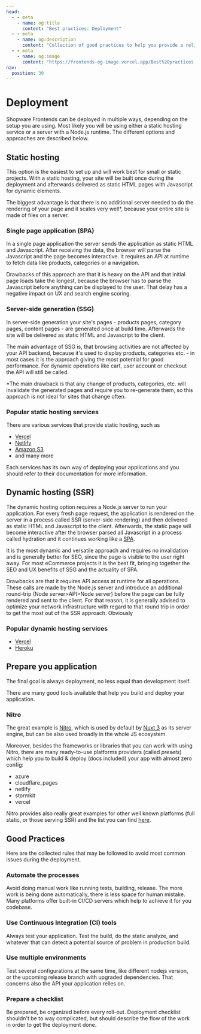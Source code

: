 ```yaml
---
head:
  - - meta
    - name: og:title
      content: "Best practices: Deployment"
  - - meta
    - name: og:description
      content: "Collection of good practices to help you provide a reliable application."
  - - meta
    - name: og:image
      content: "https://frontends-og-image.vercel.app/Best%20practices:%20**Deployment**.png?fontSize=110px"
nav:
  position: 30
---
```


# Deployment

Shopware Frontends can be deployed in multiple ways, depending on the setup you are using. Most likely you will be using either a static hosting service or a server with a Node.js runtime. The different options and approaches are described below.

## Static hosting

This option is the easiest to set up and will work best for small or static projects. With a static hosting, your site will be built once during the deployment and afterwards delivered as static HTML pages with Javascript for dynamic elements.

The biggest advantage is that there is no additional server needed to do the rendering of your page and it scales very well\*, because your entire site is made of files on a server.

### Single page application (SPA)

In a single page application the server sends the application as static HTML and Javascript. After receiving the data, the browser will parse the Javascript and the page becomes interactive. It requires an API at runtime to fetch data like products, categories or a navigation.

Drawbacks of this approach are that it is heavy on the API and that initial page loads take the longest, because the browser has to parse the Javascript before anything can be displayed to the user. That delay has a negative impact on UX and search engine scoring.

### Server-side generation (SSG)

In server-side generation your site's pages - products pages, category pages, content pages - are generated once at build time. Afterwards the site will be delivered as static HTML and Javascript to the client.

The main advantage of SSG is, that browsing activities are not affected by your API backend, because it's used to display products, categories etc. - in most cases it is the approach giving the most potential for good performance. For dynamic operations like cart, user account or checkout the API will still be called.

\*The main drawback is that any change of products, categories, etc. will invalidate the generated pages and require you to re-generate them, so this approach is not ideal for sites that change often.

### Popular static hosting services

There are various services that provide static hosting, such as

- [Vercel](https://vercel.com/)
- [Netlify](https://www.netlify.com/)
- [Amazon S3](https://aws.amazon.com/s3/)
- and many more

Each services has its own way of deploying your applications and you should refer to their documentation for more information.

## Dynamic hosting (SSR)

The dynamic hosting option requires a Node.js server to run your application. For every fresh page request, the application is rendered on the server in a process called SSR (server-side rendering) and then delivered as static HTML and Javascript to the client. Afterwards, the static page will become interactive after the browser parsed all Javascript in a process called hydration and it continues working like a [SPA](#single-page-application-spa).

It is the most dynamic and versatile approach and requires no invalidation and is generally better for SEO, since the page is visible to the user right away. For most eCommerce projects it is the best fit, bringing together the SEO and UX benefits of SSG and the actuality of SPA.

Drawbacks are that it requires API access at runtime for all operations. These calls are made by the Node.js server and introduce an additional round-trip (Node server>API>Node server) before the page can be fully rendered and sent to the client. For that reason, it is generally advised to optimize your network infrastructure with regard to that round trip in order to get the most out of the SSR approach. Obviously

### Popular dynamic hosting services

- [Vercel](https://vercel.com/)
- [Heroku](https://www.heroku.com/)

## Prepare you application

The final goal is always deployment, no less equal than development itself.

There are many good tools available that help you build and deploy your application.

### Nitro

The great example is [Nitro](https://github.com/unjs/nitro), which is used by default by [Nuxt 3](https://nuxt.com/docs/guide/concepts/server-engine) as its server engine, but can be also used broadly in the whole JS ecosystem.

Moreover, besides the frameworks or libraries that you can work with using Nitro, there are many ready-to-use platforms providers (called _presets_) which help you to build & deploy (docs included) your app with almost zero config:

- azure
- cloudflare_pages
- netlify
- stormkit
- vercel

Nitro provides also really great examples for other well known platforms (full static, or those serving SSR) and the list you can find [here](https://nitro.unjs.io/deploy).

## Good Practices

Here are the collected rules that may be followed to avoid most common issues during the deployment.

### Automate the processes

Avoid doing manual work like running tests, building, release. The more work is being done automatically, there is less space for human mistake. Many platforms offer built-in CI/CD servers which help to achieve it for you codebase.

### Use Continuous Integration (CI) tools

Always test your application. Test the build, do the static analyze, and whatever that can detect a potential source of problem in production build.

### Use multiple environments

Test several configurations at the same time, like different nodejs version, or the upcoming release branch with upgraded dependencies. That concerns also the API your application relies on.

### Prepare a checklist

Be prepared, be organized before every roll-out. Deployment checklist shouldn't be to way complicated, but should describe the flow of the work in order to get the deployment done.
